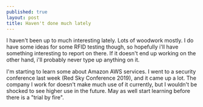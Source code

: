 ```yaml
---
published: true
layout: post
title: Haven't done much lately
---
```


I haven't been up to much interesting lately.  Lots of woodwork mostly.  I do have some ideas for some RFID testing though, so hopefully i'll have something interesting to report on there.  If it doesn't end up working on the 
other hand, i'll probably never type up anything on it.  
  
I'm starting to learn some about Amazon AWS services.  I went to a security conference last week (Red Sky Conference 2019), and it came up a lot.  The company I work for doesn't make much use of it currently, but I wouldn't be 
shocked to see higher use in the future.  May as well start learning before there is a "trial by fire".

